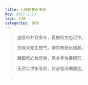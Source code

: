 ```yaml
---
title: 七律题黄永玉图
key: 2017.1.20
tags: 七律
categories: 律诗
---
```


<blockquote class="blockquote-center">底层市井好多年，再做斯文也可怜。
</blockquote>
<blockquote class="blockquote-center">忍辱未知生怒气，持穷有愿化顽颜。
</blockquote>
<blockquote class="blockquote-center">蹲脚修心忧背后，屈身养性寿眼前。
</blockquote>
<blockquote class="blockquote-center">无须尘世争名利，何必偷闲嘲那边。
</blockquote>
<blockquote class="blockquote-center"></br>
</blockquote>
